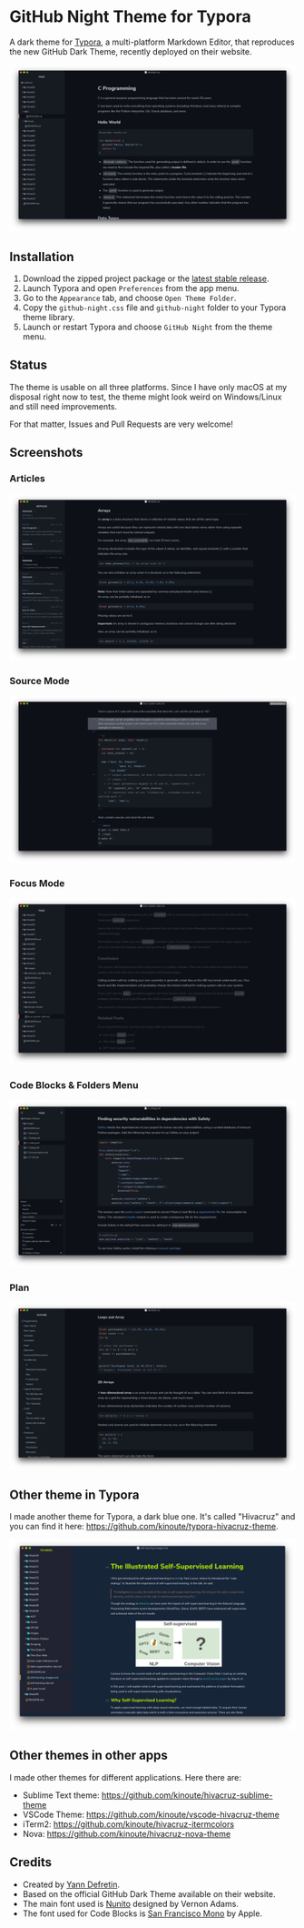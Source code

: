 # GitHub Night Theme for Typora

A dark theme for [Typora](https://typora.io), a multi-platform Markdown Editor, that reproduces the new GitHub Dark Theme, recently deployed on their website.

![](images/standard.png)

## Installation

1. Download the zipped project package or the [latest stable release](https://github.com/kinoute/typora-github-night-theme/releases).
2. Launch Typora and open `Preferences` from the app menu.
3. Go to the `Appearance` tab, and choose `Open Theme Folder`.
4. Copy the `github-night.css` file and `github-night` folder to your Typora theme library.
5. Launch or restart Typora and choose `GitHub Night` from the theme menu.

## Status

The theme is usable on all three platforms. Since I have only macOS at my disposal right now to test, the theme might look weird on Windows/Linux and still need improvements.

For that matter, Issues and Pull Requests are very welcome!

## Screenshots

### Articles

![](images/articles.png)

###  Source Mode

![](images/sourcemode.png)

### Focus Mode

![](images/focusmode.png)

### Code Blocks & Folders Menu

![](images/codefolders.png)

### Plan

![](images/plan.png)

## Other theme in Typora

I made another theme for Typora, a dark blue one. It's called "Hivacruz" and you can find it here: https://github.com/kinoute/typora-hivacruz-theme.

![](images/hivacruz.png)

## Other themes in other apps

I made other themes for different applications. Here there are:

- Sublime Text theme: https://github.com/kinoute/hivacruz-sublime-theme
- VSCode Theme: https://github.com/kinoute/vscode-hivacruz-theme
- iTerm2: https://github.com/kinoute/hivacruz-itermcolors
- Nova: https://github.com/kinoute/hivacruz-nova-theme
## Credits

* Created by [Yann Defretin](https://github.com/kinoute).
* Based on the official GitHub Dark Theme available on their website.
* The main font used is [Nunito](https://fonts.google.com/specimen/Nunito) designed by Vernon Adams.
* The font used for Code Blocks is [San Francisco Mono](https://developer.apple.com/fonts/) by Apple.
